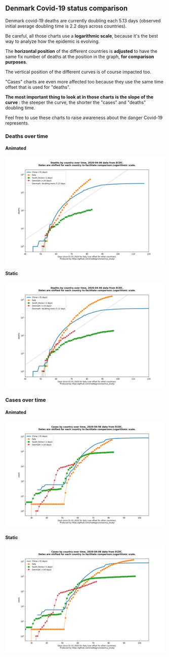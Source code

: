 ## Denmark Covid-19 status comparison 

Denmark covid-19 deaths are currently doubling each 5.13 days (observed initial average doubling time is 2.2 days across countries).



Be careful, all those charts use a **logarithmic scale**, because it's the best way to analyze how the epidemic is evolving.
 
The **horizontal position** of the different countries is **adjusted** to have the same fix number of deaths at the position in the graph, **for comparison purposes**.

The vertical position of the different curves is of course impacted too.

"Cases" charts are even more affected too because they use the same time offset that is used for "deaths".

**The most important thing to look at in those charts is the slope of the curve** : the steeper the curve, the shorter the "cases" and "deaths" doubling time.

Feel free to use these charts to raise awareness about the danger Covid-19 represents. 


 
### Deaths over time
 
#### Animated
![Denmark covid-19 deaths animated chart](https://raw.githubusercontent.com/madlag/coronavirus_study/master/notebooks/graphs/2020-04-06/countries/Denmark/2020-04-06_Denmark_deaths.gif "Denmark covid-19 deaths animated chart")   
 
#### Static
![Denmark covid-19 deaths static chart](https://raw.githubusercontent.com/madlag/coronavirus_study/master/notebooks/graphs/2020-04-06/countries/Denmark/2020-04-06_Denmark_deaths.png "Denmark covid-19 deaths static chart")   

 
### Cases over time
 
#### Animated
![Denmark covid-19 cases animated chart](https://raw.githubusercontent.com/madlag/coronavirus_study/master/notebooks/graphs/2020-04-06/countries/Denmark/2020-04-06_Denmark_cases.gif "Denmark covid-19 cases animated chart")   
 
#### Static
![Denmark covid-19 cases static chart](https://raw.githubusercontent.com/madlag/coronavirus_study/master/notebooks/graphs/2020-04-06/countries/Denmark/2020-04-06_Denmark_cases.png "Denmark covid-19 cases static chart")   

